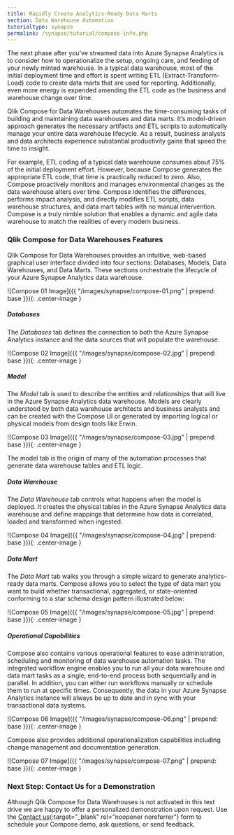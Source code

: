 ```yaml
---
title: Rapidly Create Analytics-Ready Data Marts
section: Data Warehouse Automation
tutorialtype: synapse
permalink: /synapse/tutorial/compose-info.php
---
```


The next phase after you’ve streamed data into Azure Synapse Analytics is to consider how to
operationalize the setup, ongoing care, and feeding of your newly minted
warehouse. In a typical data warehouse, most of the initial deployment time and
effort is spent writing ETL (Extract-Transform-Load) code to create data marts
that are used for reporting.  Additionally, even more energy is expended
amending the ETL code as the business and warehouse change over time. 

Qlik Compose for Data Warehouses automates the time-consuming
tasks of building and maintaining data warehouses and data marts. It’s
model-driven approach generates the necessary artifacts and ETL scripts to
automatically manage your entire data warehouse lifecycle. As a result,
business analysts and data architects experience substantial productivity gains
that speed the time to insight. 

For example, ETL coding of a typical data warehouse consumes about 75% of the
initial deployment effort. However, because Compose generates the appropriate
ETL code, that time is practically reduced to zero. Also, Compose proactively
monitors and manages environmental changes as the data warehouse alters over
time. Compose identifies the differences, performs impact analysis, and
directly modifies ETL scripts, data warehouse structures, and data mart tables
with no manual intervention. Compose is a truly nimble solution that enables a
dynamic and agile data warehouse to match the realities of every modern
business.


### Qlik Compose for Data Warehouses Features

Qlik Compose for Data Warehouses provides an intuitive, web-based graphical
user interface divided into four sections: Databases, Models, Data Warehouses,
and Data Marts. These sections orchestrate the lifecycle of your Azure Synapse Analytics data
warehouse.

![Compose 01 Image]({{ "/images/synapse/compose-01.png" | prepend: base }}){: .center-image }

##### Databases

The *Databases* tab defines the connection to both the Azure Synapse Analytics instance and the
data sources that will populate the warehouse.

![Compose 02 Image]({{ "/images/synapse/compose-02.jpg" | prepend: base }}){: .center-image }

##### Model 

The *Model* tab is used to describe the entities and relationships that will live
in the Azure Synapse Analytics data warehouse. Models are clearly understood by both data
warehouse architects and business analysts and can be created with the Compose
UI or generated by importing logical or physical models from design tools like
Erwin.

![Compose 03 Image]({{ "/images/synapse/compose-03.jpg" | prepend: base }}){: .center-image }

The model tab is the origin of many of the automation processes that generate
data warehouse tables and ETL logic.

##### Data Warehouse

The *Data Warehouse* tab controls what happens when the model is deployed. It
creates the physical tables in the Azure Synapse Analytics data warehouse and define mappings
that determine how data is correlated, loaded and transformed when ingested.

![Compose 04 Image]({{ "/images/synapse/compose-04.jpg" | prepend: base }}){: .center-image }

##### Data Mart

The *Data Mart* tab walks you through a simple wizard to generate analytics-ready
data marts. Compose allows you to select the type of data mart you want to
build whether transactional, aggregated, or state-oriented conforming to a star
schema design pattern illustrated below:

![Compose 05 Image]({{ "/images/synapse/compose-05.jpg" | prepend: base }}){: .center-image }

##### Operational Capabilities

Compose also contains various operational features to ease administration,
scheduling and monitoring of data warehouse automation tasks. The integrated
workflow engine enables you to run all your data warehouse and data mart tasks
as a single, end-to-end process both sequentially and in parallel. In addition,
you can either run workflows manually or schedule them to run at specific
times. Consequently, the data in your Azure Synapse Analytics instance will always be up to
date and in sync with your transactional data systems.  

![Compose 06 Image]({{ "/images/synapse/compose-06.png" | prepend: base }}){: .center-image }

Compose also provides additional operationalization capabilities including
change management and documentation generation.

![Compose 07 Image]({{ "/images/synapse/compose-07.png" | prepend: base }}){: .center-image }

### Next Step: Contact Us for a Demonstration

Although Qlik Compose for Data Warehouses is not activated in this test
drive we are happy to offer a personalized demonstration upon request. Use the
[Contact us](https://www.qlik.com/us/try-or-buy/buy-now?marketoAPIReason=19Q2_PCM_DI_GBL_ContactUsReplicateTestDrive_2452){:target="_blank" rel="noopener noreferrer"} 
form to schedule your Compose demo, ask questions, or send feedback.
